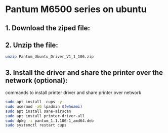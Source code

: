 #  Pantum M6500 series on ubuntu

## 1. Download the ziped file:

## 2. Unzip the file:
```bash
unzip Pantum_Ubuntu_Driver_V1_1_106.zip
```
## 3. Install the driver and share the printer over the network (optional):

commands to install printer driver and share printer over network

```bash
sudo apt install  cups -y
sudo usermod -aG lpadmin $(whoami)
sudo apt install sane-airscan
sudo apt install printer-driver-all
sudo dpkg -i pantum_1.1.106-1_amd64.deb
sudo systemctl restart cups
```
